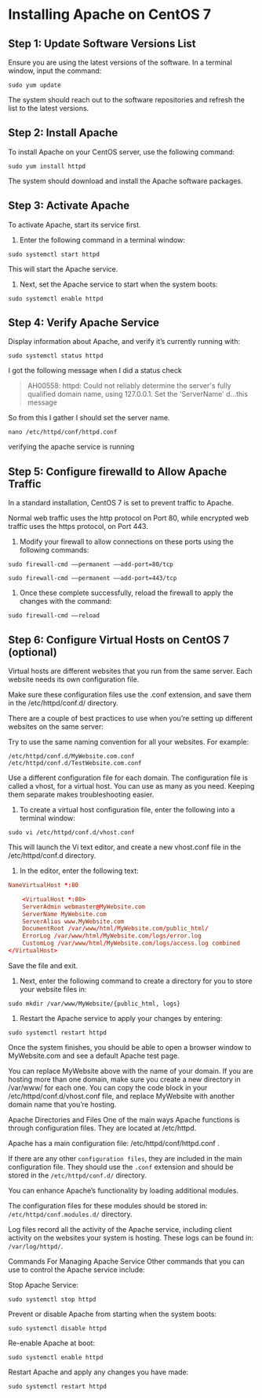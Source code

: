 # Installing Apache on CentOS 7

## Step 1: Update Software Versions List

Ensure you are using the latest versions of the software. In a terminal window, input the command:

```shell
sudo yum update
```

The system should reach out to the software repositories and refresh the list to the latest versions.

## Step 2: Install Apache

To install Apache on your CentOS server, use the following command:

```shell
sudo yum install httpd
```

The system should download and install the Apache software packages.

## Step 3: Activate Apache

To activate Apache, start its service first.

1. Enter the following command in a terminal window:

```shell
sudo systemctl start httpd
```

This will start the Apache service.

1. Next, set the Apache service to start when the system boots:

```shell
sudo systemctl enable httpd
```

## Step 4: Verify Apache Service

Display information about Apache, and verify it’s currently running with:

```shell
sudo systemctl status httpd
```

I got the following message when I did a status check
> AH00558: httpd: Could not reliably determine the server's fully qualified domain name, using 127.0.0.1. Set the 'ServerName' d...this message

So from this I gather I should set the server name.

```shell
nano /etc/httpd/conf/httpd.conf
```

verifying the apache service is running

## Step 5: Configure firewalld to Allow Apache Traffic

In a standard installation, CentOS 7 is set to prevent traffic to Apache.

Normal web traffic uses the http protocol on Port 80, while encrypted web traffic uses the https protocol, on Port 443.

1. Modify your firewall to allow connections on these ports using the following commands:

```shell
sudo firewall-cmd ––permanent ––add-port=80/tcp

sudo firewall-cmd ––permanent ––add-port=443/tcp
```

1. Once these complete successfully, reload the firewall to apply the changes with the command:

```shell
sudo firewall-cmd ––reload
```

## Step 6: Configure Virtual Hosts on CentOS 7 (optional)

Virtual hosts are different websites that you run from the same server. Each website needs its own configuration file.

Make sure these configuration files use the .conf extension, and save them in the /etc/httpd/conf.d/ directory.

There are a couple of best practices to use when you’re setting up different websites on the same server:

Try to use the same naming convention for all your websites. For example:

```shell
/etc/httpd/conf.d/MyWebsite.com.conf
/etc/httpd/conf.d/TestWebsite.com.conf
```

Use a different configuration file for each domain. The configuration file is called a vhost, for a virtual host. You can use as many as you need. Keeping them separate makes troubleshooting easier.

1. To create a virtual host configuration file, enter the following into a terminal window:

```shell
sudo vi /etc/httpd/conf.d/vhost.conf
```

This will launch the Vi text editor, and create a new vhost.conf file in the /etc/httpd/conf.d directory.

1. In the editor, enter the following text:

```conf
NameVirtualHost *:80

    <VirtualHost *:80>
    ServerAdmin webmaster@MyWebsite.com
    ServerName MyWebsite.com
    ServerAlias www.MyWebsite.com
    DocumentRoot /var/www/html/MyWebsite.com/public_html/
    ErrorLog /var/www/html/MyWebsite.com/logs/error.log
    CustomLog /var/www/html/MyWebsite.com/logs/access.log combined
</VirtualHost>
```

Save the file and exit.

1. Next, enter the following command to create a directory for you to store your website files in:

```shell
sudo mkdir /var/www/MyWebsite/{public_html, logs}
```

1. Restart the Apache service to apply your changes by entering:

```shell
sudo systemctl restart httpd
```

Once the system finishes, you should be able to open a browser window to MyWebsite.com and see a default Apache test page.

You can replace MyWebsite above with the name of your domain. If you are hosting more than one domain, make sure you create a new directory in /var/www/ for each one. You can copy the code block in your /etc/httpd/conf.d/vhost.conf file, and replace MyWebsite with another domain name that you’re hosting.

Apache Directories and Files
One of the main ways Apache functions is through configuration files. They are located at /etc/httpd.

Apache has a main configuration file: /etc/httpd/conf/httpd.conf .

If there are any other `configuration files`, they are included in the main configuration file. They should use the `.conf` extension and should be stored in the `/etc/httpd/conf.d/` directory.

You can enhance Apache’s functionality by loading additional modules.

The configuration files for these modules should be stored in: `/etc/httpd/conf.modules.d/` directory.

Log files record all the activity of the Apache service, including client activity on the websites your system is hosting. These logs can be found in:  `/var/log/httpd/`.

Commands For Managing Apache Service
Other commands that you can use to control the Apache service include:

Stop Apache Service:

```shell
sudo systemctl stop httpd
```

Prevent or disable Apache from starting when the system boots:

```shell
sudo systemctl disable httpd
```

Re-enable Apache at boot:

```shell
sudo systemctl enable httpd
```

Restart Apache and apply any changes you have made:

```shell
sudo systemctl restart httpd
```
